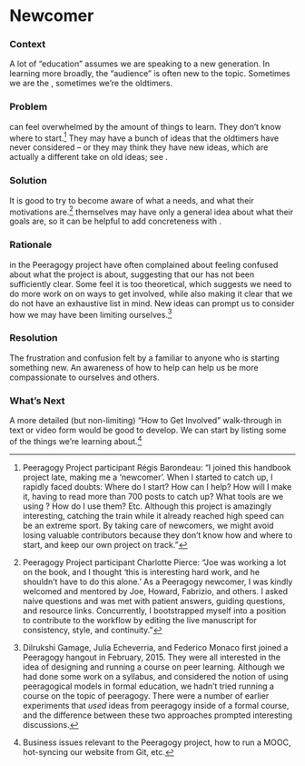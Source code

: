 ---
---

Newcomer 
========

### Context 

A lot of “education” assumes we are speaking to a new generation. In
learning more broadly, the “audience” is often new to the topic.
Sometimes we are the , sometimes we’re the oldtimers.

### Problem 

can feel overwhelmed by the amount of things to learn. They don’t know
where to start.[^1] They may have a bunch of ideas that the oldtimers
have never considered – or they may think they have new ideas, which are
actually a different take on old ideas; see .

### Solution 

It is good to try to become aware of what a needs, and what their
motivations are.[^2] themselves may have only a general idea about what
their goals are, so it can be helpful to add concreteness with .

### Rationale 

in the Peeragogy project have often complained about feeling confused
about what the project is about, suggesting that our has not been
sufficiently clear. Some feel it is too theoretical, which suggests we
need to do more work on on ways to get involved, while also making it
clear that we do not have an exhaustive list in mind. New ideas can
prompt us to consider how we may have been limiting ourselves.[^3]

### Resolution 

The frustration and confusion felt by a familiar to anyone who is
starting something new. An awareness of how to help can help us be more
compassionate to ourselves and others.

### What’s Next 

A more detailed (but non-limiting) “How to Get Involved” walk-through in
text or video form would be good to develop. We can start by listing
some of the things we’re learning about.[^4]

[^1]: Peeragogy Project participant Régis Barondeau: “I joined this
    handbook project late, making me a ‘newcomer’. When I started to
    catch up, I rapidly faced doubts: Where do I start? How can I help?
    How will I make it, having to read more than 700 posts to catch up?
    What tools are we using ? How do I use them? Etc. Although this
    project is amazingly interesting, catching the train while it
    already reached high speed can be an extreme sport. By taking care
    of newcomers, we might avoid losing valuable contributors because
    they don’t know how and where to start, and keep our own project on
    track.”

[^2]: Peeragogy Project participant Charlotte Pierce: “Joe was working a
    lot on the book, and I thought ‘this is interesting hard work, and
    he shouldn’t have to do this alone.’ As a Peeragogy newcomer, I was
    kindly welcomed and mentored by Joe, Howard, Fabrizio, and others. I
    asked naive questions and was met with patient answers, guiding
    questions, and resource links. Concurrently, I bootstrapped myself
    into a position to contribute to the workflow by editing the live
    manuscript for consistency, style, and continuity.”

[^3]: Dilrukshi Gamage, Julia Echeverria, and Federico Monaco first
    joined a Peeragogy hangout in February, 2015. They were all
    interested in the idea of designing and running a course on peer
    learning. Although we had done some work on a syllabus, and
    considered the notion of using peeragogical models in formal
    education, we hadn’t tried running a course on the topic of
    peeragogy. There were a number of earlier experiments that *used*
    ideas from peeragogy inside of a formal course, and the difference
    between these two approaches prompted interesting discussions.

[^4]: Business issues relevant to the Peeragogy project, how to run a
    MOOC, hot-syncing our website from Git, etc.

